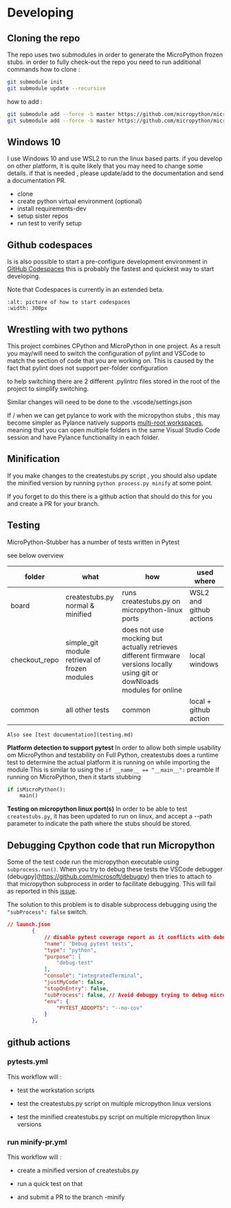 
# Developing

## Cloning the repo 
The repo uses two submodules in order to generate the MicroPython frozen stubs.
in order to fully check-out the repo you need to run additional commands 
how to clone : 
``` bash
git submodule init
git submodule update --recursive
```

how to add : 
``` bash
git submodule add --force -b master https://github.com/micropython/micropython.git 
git submodule add --force -b master https://github.com/micropython/micropython-lib.git 
```


## Windows 10 
I use Windows 10  and use WSL2 to run the linux based parts. 
if you develop on other platform, it is quite likely that you may need to change some details. if that is needed , please update/add to the documentation and send a documentation PR.

* clone 
* create python virtual environment (optional) 
* install requirements-dev 
* setup sister repos
* run test to verify setup 

## Github codespaces 

Is is also possible to start a pre-configure development environment in [GitHub Codespaces](https://github.com/features/codespaces)
this is probably the fastest and quickest way to start developing.

Note that Codespaces is currently in an extended beta. 
```{image} img/codespaces.png
:alt: picture of how to start codespaces
:width: 300px
```


## Wrestling with two pythons 

This project combines CPython and MicroPython in one project.  As a result you may/will need to switch the configuration of pylint and VSCode to match the section of code that you are working on.  This is caused by the fact that pylint does not support per-folder configuration 

to help switching there are 2 different .pylintrc files stored in the root of the project to simplify switching.

Similar changes will need to be done to the .vscode/settings.json 

If / when we can get pylance  to work with the micropython stubs , this may become simpler as 
Pylance natively supports [multi-root workspaces](https://code.visualstudio.com/docs/editor/multi-root-workspaces), meaning that you can open multiple folders in the same Visual Studio Code session and have Pylance functionality in each folder.

## Minification 

If you make changes to the createstubs.py script , you should also update the minified version by running `python process.py minify` at some point.

If you forget to do this there is a github action that should do this for you and create a PR for your branch.

## Testing 

MicroPython-Stubber has a number of tests written in Pytest

see below overview

| folder        | what                                               | how                                                          | used where              |
| ------------- | -------------------------------------------------- | ------------------------------------------------------------ | ----------------------- |
| board         | createstubs.py<br />normal & minified              | runs createstubs.py on micropython-linux ports               | WSL2 and github actions |
| checkout_repo | simple_git module<br />retrieval of frozen modules | does not use mocking but actually retrieves different firmware versions locally using git or dowNloads modules for online | local windows           |
| common        | all other tests                                    | common                                                       | local + github action   |

```{note}
Also see [test documentation](testing.md)
```

**Platform detection to support pytest**
In order to allow both simple usability om MicroPython and testability on Full Python,
createstubs does a runtime test to determine the actual platform it is running on while importing the module
This is similar to using the `if __name__ == "__main__":` preamble 
If running on MicroPython,
    then it starts stubbing 

``` python
if isMicroPython():
    main()
```



**Testing on micropython linux port(s)**
In order to be able to test `createstubs.py`, it has been updated to run on linux, and accept a --path parameter to indicate the path where the stubs should be stored.

## Debugging Cpython code that run Micropython 

Some of the test code run the micropython executable using `subprocess.run()`.
When you try to debug these tests the VSCode debugger (debugpy](https://github.com/microsoft/debugpy) then tries to attach to that micropython subprocess in order to facilitate debugging.
This will fail as reported in this [issue](https://github.com/microsoft/debugpy/issues/781).  

The solution to this problem is to disable subprocess debugging using the `"subProcess": false` switch.

``` json 
// launch.json
        {
            // disable pytest coverage report as it conflicts with debugging tests
            "name": "Debug pytest tests",
            "type": "python",
            "purpose": [
                "debug-test"
            ],
            "console": "integratedTerminal",
            "justMyCode": false,
            "stopOnEntry": false,
            "subProcess": false, // Avoid debugpy trying to debug micropython
            "env": {
                "PYTEST_ADDOPTS": "--no-cov"
            }
        },
```

## github actions

### pytests.yml 

This workflow will :

- test the workstation scripts 

- test the createstubs.py script on multiple micropython linux versions 

- test the minified createstubs.py script on multiple micropython linux versions 

### run minify-pr.yml

This workflow will :

- create a minified version of createstubs.py 

- run a quick test on that 

- and submit a PR to the branch <branch>-minify

